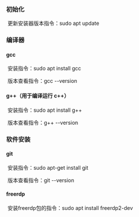 ### 初始化

​	更新安装器版本指令：sudo apt update



### 编译器

#### gcc

​	安装指令：sudo apt install gcc

​	版本查看指令：gcc --version

#### g++（用于编译运行 c++）

​	安装指令：sudo apt install g++

​	版本查看指令：g++ --version

### 软件安装

#### git

​	安装指令：sudo apt-get install git

​	版本查看指令：git --version

#### freerdp

​	安装freerdp包的指令：sudo apt install freerdp2-dev
